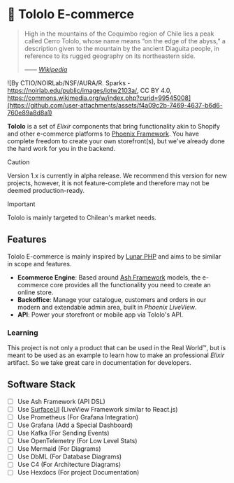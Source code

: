 # 🔭 Tololo E-commerce

> High in the mountains of the Coquimbo region of Chile lies a peak called Cerro Tololo, whose name means “on the edge of the abyss,” a description given to the mountain by the ancient Diaguita people, in reference to its rugged geography on its northeastern side.
>
> &mdash;&mdash; <cite>[Wikipedia](https://en.wikipedia.org/wiki/Cerro_Tololo_Inter-American_Observatory)</cite>

![By CTIO/NOIRLab/NSF/AURA/R. Sparks - https://noirlab.edu/public/images/iotw2103a/, CC BY 4.0, https://commons.wikimedia.org/w/index.php?curid=99545008](https://github.com/user-attachments/assets/f4a09c2b-7469-4637-b6d6-760e89a8d8a1)

**Tololo** is a set of _Elixir_ components that bring functionality akin to Shopify and other e-commerce platforms to 
[Phoenix Framework](https://phoenixframework.org/). You have complete freedom to create your own storefront(s), but we've already done the hard work for you in  the backend.

> [!CAUTION]
> Version 1.x is currently in alpha release. We recommend this version for new projects, however, it is not feature-complete and therefore may not be deemed production-ready.

> [!IMPORTANT]
> Tololo is mainly targeted to Chilean's market needs.

## Features

Tololo E-commerce is mainly inspired by [Lunar PHP](https://github.com/lunarphp/lunar) and aims to be similar in scope and features.

- **Ecommerce Engine**: Based around [Ash Framework](https://ash-hq.org/) models, the e-commerce core provides all the functionality you need to create an online store. 
- **Backoffice**: Manage your catalogue, customers and orders in our modern and extendable admin area, built in _Phoenix LiveView_.
- **API**: Power your storefront or mobile app via Tololo's API.

### Learning

This project is not only a product that can be used in the Real World™, but is meant to be used as an example to learn how to make an professional _Elixir_ artifact.
So we take great care in documentation for developers.

## Software Stack

- [ ] Use Ash Framework (API DSL)
- [ ] Use [SurfaceUI](https://surface-ui.org/) (LiveView Framework similar to React.js)
- [ ] Use Prometheus (For Grafana Integration)
- [ ] Use Grafana (Add a Special Dashboard)
- [ ] Use Kafka (For Sending Events)
- [ ] Use OpenTelemetry (For Low Level Stats)
- [ ] Use Mermaid (For Diagrams)
- [ ] Use DbML (For Database Diagrams)
- [ ] Use C4 (For Architecture Diagrams)
- [ ] Use Hexdocs (For project Documentation)
